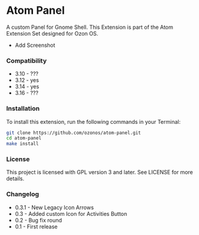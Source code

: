 Atom Panel
==========
A custom Panel for Gnome Shell. This Extension is part of the Atom Extension Set designed for Ozon OS.

- Add Screenshot


### Compatibility

- 3.10 - ???
- 3.12 - yes
- 3.14 - yes
- 3.16 - ??? 

### Installation

To install this extension, run the following commands in your Terminal:

```bash
git clone https://github.com/ozonos/atom-panel.git
cd atom-panel
make install
``` 

### License 

This project is licensed with GPL version 3 and later. See LICENSE for more details.

### Changelog

- 0.3.1 - New Legacy Icon Arrows
- 0.3 - Added custom Icon for Activities Button
- 0.2 - Bug fix round
- 0.1 - First release
